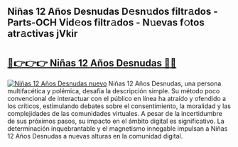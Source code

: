 ## Niñas 12 Años Desnudas D𝚎sn𝚞dos filtr𝚊dos - Parts-OCH Vid𝚎os filtr𝚊dos - N𝚞evas f𝚘tos atr𝚊ctivas jVkir

# <h2><a href="http://mb5ciga.tromn.icu/?c=Ni%c3%b1as+12+A%c3%b1os+Desnudas">🔗👉👉👉 Niñas 12 Años Desnudas 🔗🔗</a></h2>

[![Niñas 12 Años Desnudas nuevo](https://i.imgur.com/pEAQMta.gif)](http://mb5ciga.tromn.icu/?c=Ni%c3%b1as+12+A%c3%b1os+Desnudas)
Niñas 12 Años Desnudas, una persona multifacética y polémica, desafía la descripción simple. Su método poco convencional de interactuar con el público en línea ha atraído y ofendido a los críticos, estimulando debates sobre el consentimiento, la moralidad y las complejidades de las comunidades virtuales. A pesar de la incertidumbre de sus próximos pasos, su impacto en el ámbito digital es significativo. La determinación inquebrantable y el magnetismo innegable impulsan a Niñas 12 Años Desnudas a nuevas alturas en la comunidad digital.
